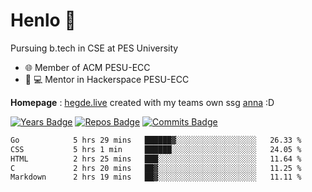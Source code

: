 
# Henlo 🌊

Pursuing b.tech in CSE at PES University

 - 🌐 Member of ACM PESU-ECC
 - 👨 💻 Mentor in Hackerspace PESU-ECC

**Homepage** : [hegde.live](https://hegde.live) created with my teams own ssg [anna](https://github.com/acmpesuecc/anna) :D

 [![Years Badge](https://badges.pufler.dev/years/bwaklog)](https://badges.pufler.dev) 
 [![Repos Badge](https://badges.pufler.dev/repos/bwaklog)](https://badges.pufler.dev)
 [![Commits Badge](https://badges.pufler.dev/commits/monthly/bwaklog)](https://badges.pufler.dev)

<!--START_SECTION:waka-->

```txt
Go            5 hrs 29 mins   ██████▓░░░░░░░░░░░░░░░░░░   26.33 %
CSS           5 hrs 1 min     ██████░░░░░░░░░░░░░░░░░░░   24.05 %
HTML          2 hrs 25 mins   ███░░░░░░░░░░░░░░░░░░░░░░   11.64 %
C             2 hrs 20 mins   ██▓░░░░░░░░░░░░░░░░░░░░░░   11.25 %
Markdown      2 hrs 19 mins   ██▓░░░░░░░░░░░░░░░░░░░░░░   11.11 %
```

<!--END_SECTION:waka-->
